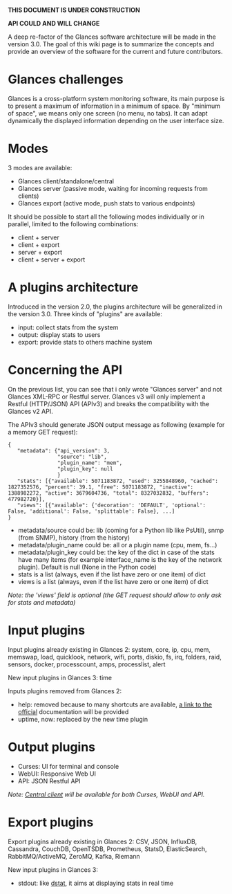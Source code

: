 **THIS DOCUMENT IS UNDER CONSTRUCTION**

**API COULD AND WILL CHANGE**


A deep re-factor of the Glances software architecture will be made in the version 3.0. The goal of this wiki page is to summarize the concepts and provide an overview of the software for the current and future contributors.

# Glances challenges

Glances is a cross-platform system monitoring software, its main purpose is to present a maximum of information in a minimum of space. By "minimum of space", we means only one screen (no menu, no tabs). It can adapt dynamically the displayed information depending on the user interface size. 

# Modes

3 modes are available:
- Glances client/standalone/central
- Glances server (passive mode, waiting for incoming requests from clients)
- Glances export (active mode, push stats to various endpoints)

It should be possible to start all the following modes individually or in parallel, limited to the following combinations:

- client + server
- client + export
- server + export
- client + server + export

# A plugins architecture

Introduced in the version 2.0, the plugins architecture will be generalized in the version 3.0. Three kinds of "plugins" are available:

- input: collect stats from the system
- output: display stats to users
- export: provide stats to others machine system

# Concerning the API

On the previous list, you can see that i only wrote "Glances server" and not Glances XML-RPC or Restful server. Glances v3 will only implement a Restful (HTTP/JSON) API (APIv3) and breaks the compatibility with the Glances v2 API.

The APIv3 should generate JSON output message as following (example for a memory GET request):

```
{
   "metadata": {"api_version": 3,
                "source": "lib",
                "plugin_name": "mem",
                "plugin_key": null
                }
   "stats": [{"available": 5071183872, "used": 3255848960, "cached": 1827352576, "percent": 39.1, "free": 5071183872, "inactive": 1388982272, "active": 3679604736, "total": 8327032832, "buffers": 477982720}],
   "views": [{"available": {'decoration': 'DEFAULT', 'optional': False, 'additional': False, 'splittable': False}, ...]
}
```

* metadata/source could be: lib (coming for a Python lib like PsUtil), snmp (from SNMP), history (from the history)
* metadata/plugin_name could be: all or a plugin name (cpu, mem, fs...)
* metadata/plugin_key could be: the key of the dict in case of the stats have many items (for example interface_name is the key of the network plugin). Default is null (None in the Python code)
* stats is a list (always, even if the list have zero or one item) of dict 
* views is a list (always, even if the list have zero or one item) of dict

_Note: the 'views' field is optional (the GET request should allow to only ask for stats and metadata)_

# Input plugins

Input plugins already existing in Glances 2: system, core, ip, cpu, mem, memswap, load, quicklook, network, wifi, ports, diskio, fs, irq, folders, raid, sensors, docker, processcount, amps, processlist, alert

New input plugins in Glances 3: time

Inputs plugins removed from Glances 2: 
* help: removed because to many shortcuts are available, [a link to the official](http://glances.readthedocs.io/en/stable/cmds.html#interactive-commands) documentation will be provided 
* uptime, now: replaced by the new time plugin

# Output plugins

- Curses: UI for terminal and console
- WebUI: Responsive Web UI
- API: JSON Restful API

_Note: [Central client](http://glances.readthedocs.io/en/stable/quickstart.html#central-client) will be available for both Curses, WebUI and API._

# Export plugins

Export plugins already existing in Glances 2: CSV, JSON, InfluxDB, Cassandra, CouchDB, OpenTSDB, Prometheus, StatsD, ElasticSearch, RabbitMQ/ActiveMQ, ZeroMQ, Kafka, Riemann

New input plugins in Glances 3:
- stdout: like [dstat](http://dag.wiee.rs/home-made/dstat/), it aims at displaying stats in real time